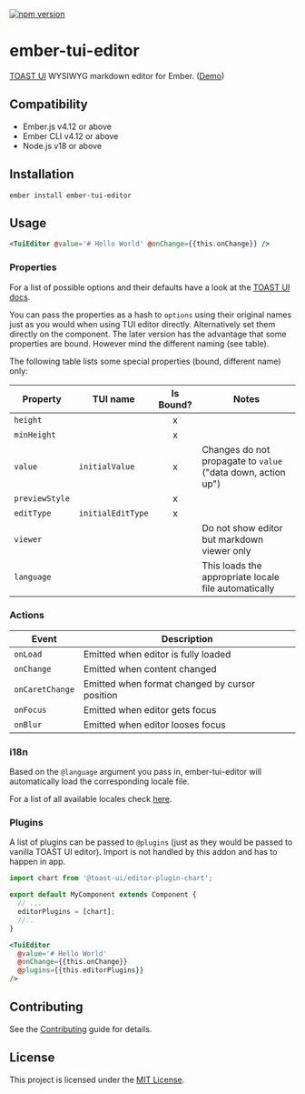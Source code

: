 [![npm version](https://badge.fury.io/js/ember-tui-editor.svg)](https://badge.fury.io/js/ember-tui-editor)

# ember-tui-editor

[TOAST UI](https://github.com/nhnent/tui.editor) WYSIWYG markdown editor for Ember. ([Demo](https://evocount.github.io/ember-tui-editor/))

## Compatibility

- Ember.js v4.12 or above
- Ember CLI v4.12 or above
- Node.js v18 or above

## Installation

```
ember install ember-tui-editor
```

## Usage

```hbs
<TuiEditor @value='# Hello World' @onChange={{this.onChange}} />
```

### Properties

For a list of possible options and their defaults have a look at the [TOAST UI docs](https://nhn.github.io/tui.editor/api/latest/ToastUIEditor.html#ToastUIEditor).

You can pass the properties as a hash to `options` using their original names just as you would when using TUI editor directly. Alternatively set them directly on the component. The later version has the advantage that some properties are bound. However mind the different naming (see table).

The following table lists some special properties (bound, different name) only:

| Property       | TUI name          | Is Bound? | Notes                                                        |
| -------------- | ----------------- | :-------: | ------------------------------------------------------------ |
| `height`       |                   |     x     |                                                              |
| `minHeight`    |                   |     x     |                                                              |
| `value`        | `initialValue`    |     x     | Changes do not propagate to `value` ("data down, action up") |
| `previewStyle` |                   |     x     |                                                              |
| `editType`     | `initialEditType` |     x     |                                                              |
| `viewer`       |                   |           | Do not show editor but markdown viewer only                  |
| `language`     |                   |           | This loads the appropriate locale file automatically         |

### Actions

| Event           | Description                                    |
| --------------- | ---------------------------------------------- |
| `onLoad`        | Emitted when editor is fully loaded            |
| `onChange`      | Emitted when content changed                   |
| `onCaretChange` | Emitted when format changed by cursor position |
| `onFocus`       | Emitted when editor gets focus                 |
| `onBlur`        | Emitted when editor looses focus               |

### i18n

Based on the `@language` argument you pass in, ember-tui-editor will automatically load the corresponding locale file.

For a list of all available locales check [here](https://github.com/nhn/tui.editor/blob/master/apps/editor/docs/i18n.md#supported-languages).

### Plugins

A list of plugins can be passed to `@plugins` (just as they would be passed to vanilla TOAST UI editor). Import is not handled by this addon and has to happen in app.

```js
import chart from '@toast-ui/editor-plugin-chart';

export default MyComponent extends Component {
  // ...
  editorPlugins = [chart];
  //..
}
```

```hbs
<TuiEditor
  @value='# Hello World'
  @onChange={{this.onChange}}
  @plugins={{this.editorPlugins}}
/>
```

## Contributing

See the [Contributing](CONTRIBUTING.md) guide for details.

## License

This project is licensed under the [MIT License](LICENSE.md).
